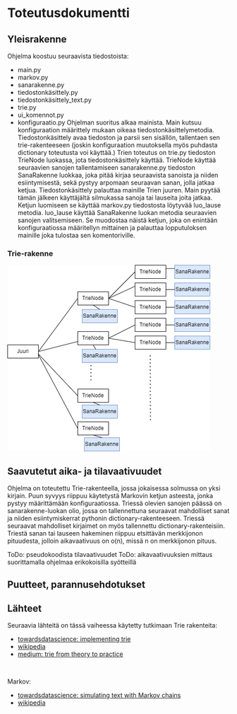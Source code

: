 # Toteutusdokumentti

## Yleisrakenne
Ohjelma koostuu seuraavista tiedostoista:
* main.py
* markov.py
* sanarakenne.py
* tiedostonkäsittely.py
* tiedostonkäsittely_text.py
* trie.py
* ui_komennot.py
* konfiguraatio.py
Ohjelman suoritus alkaa mainista. Main kutsuu konfiguraation määrittely mukaan oikeaa tiedostonkäsittelymetodia. Tiedostonkäsittely avaa tiedoston ja parsii sen sisällön, tallentaen sen trie-rakenteeseen (joskin konfiguraation muutoksella myös puhdasta dictionary toteutusta voi käyttää.) Trien toteutus on trie.py tiedoston TrieNode luokassa, jota tiedostonkäsittely käyttää. TrieNode käyttää seuraavien sanojen tallentamiseen sanarakenne.py tiedoston SanaRakenne luokkaa, joka pitää kirjaa seuraavista sanoista ja niiden esiintymisestä, sekä pystyy arpomaan seuraavan sanan, jolla jatkaa ketjua. Tiedostonkäsittely palauttaa mainille Trien juuren. Main pyytää tämän jälkeen käyttäjältä silmukassa sanoja tai lauseita joita jatkaa. Ketjun luomiseen se käyttää markov.py tiedostosta löytyvää luo_lause metodia. luo_lause käyttää SanaRakenne luokan metodia seuraavien sanojen valitsemiseen. Se muodostaa näistä ketjun, joka on enintään konfiguraatiossa määritellyn mittainen ja palauttaa lopputuloksen mainille joka tulostaa sen komentoriville.

### Trie-rakenne
![Trie-rakenne](https://github.com/MyVeli/tiralabra/blob/master/dokumentaatio/kuvat/trie.png)

## Saavutetut aika- ja tilavaativuudet
Ohjelma on toteutettu Trie-rakenteella, jossa jokaisessa solmussa on yksi kirjain. Puun syvyys riippuu käytetystä Markovin ketjun asteesta, jonka pystyy määrittämään konfiguraatiossa. Triessä olevien sanojen päässä on sanarakenne-luokan olio, jossa on tallennettuna seuraavat mahdolliset sanat ja niiden esiintymiskerrat pythonin dictionary-rakenteeseen. Triessä seuraavat mahdolliset kirjaimet on myös tallennettu dictionary-rakenteisiin. Triestä sanan tai lauseen hakeminen riippuu etsittävän merkkijonon pituudesta, jolloin aikavaativuus on o(n), missä n on merkkijonon pituus.

ToDo: pseudokoodista tilavaativuudet
ToDo: aikavaativuuksien mittaus suorittamalla ohjelmaa erikokoisilla syötteillä

## Puutteet, parannusehdotukset

## Lähteet
Seuraavia lähteitä on tässä vaiheessa käytetty tutkimaan Trie rakenteita:
* [towardsdatascience: implementing trie](https://towardsdatascience.com/implementing-a-trie-data-structure-in-python-in-less-than-100-lines-of-code-a877ea23c1a1)
* [wikipedia](https://en.wikipedia.org/wiki/Trie)
* [medium: trie from theory to practice](https://medium.com/@makhmud.islamov/trie-from-theory-to-practice-ab070d6b539c)
 </br>
 
Markov:
* [towardsdatascience: simulating text with Markov chains](https://towardsdatascience.com/simulating-text-with-markov-chains-in-python-1a27e6d13fc6)
* [wikipedia](https://en.wikipedia.org/wiki/Markov_chain)
